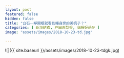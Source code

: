 ```yaml
---
layout: post
featured: false
hidden: false
title: "白石一睜開眼就看到睡身旁的美帆子？"
categories: [ 新垣結衣, 戸田恵梨香, 儲糧好過冬 ]
image: "assets/images/2018-10-23-td.jpg"

---
```

![]({{ site.baseurl }}/assets/images/2018-10-23-tdgk.jpg)
